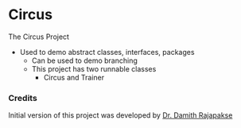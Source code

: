 # Circus
The Circus Project

- Used to demo abstract classes, interfaces, packages
  - Can be used to demo branching
  - This project has two runnable classes
    - Circus and Trainer

### Credits

Initial version of this project was developed by [Dr. Damith Rajapakse](https://github.com/damithc)
